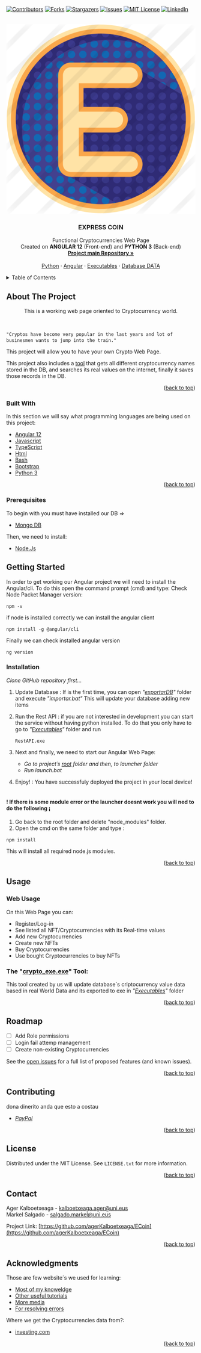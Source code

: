 <div id="top"></div>
<!--
*** Thanks for checking out the Best-README-Template. If you have a suggestion
*** that would make this better, please fork the repo and create a pull request
*** or simply open an issue with the tag "enhancement".
*** Don't forget to give the project a star!
*** Thanks again! Now go create something AMAZING! :D
-->



<!-- PROJECT SHIELDS -->
<!--
*** I'm using markdown "reference style" links for readability.
*** Reference links are enclosed in brackets [ ] instead of parentheses ( ).
*** See the bottom of this document for the declaration of the reference variables
*** for contributors-url, forks-url, etc. This is an optional, concise syntax you may use.
*** https://www.markdownguide.org/basic-syntax/#reference-style-links
-->
[![Contributors][contributors-shield]][contributors-url]
[![Forks][forks-shield]][forks-url]
[![Stargazers][stars-shield]][stars-url]
[![Issues][issues-shield]][issues-url]
[![MIT License][license-shield]][license-url]
[![LinkedIn][linkedin-shield]][linkedin-url]



<!-- PROJECT LOGO -->
<br />
<div align="center">
  <a href="https://github.com/othneildrew/Best-README-Template">
    <img max-width="50%" src="Web/ExpressCoin/ExpressCoin/src/assets/images/express_coin.png" alt="Logo">
  </a>

  <h3 align="center">EXPRESS COIN</h3>

  <p align="center">
    Functional Cryptocurrencies Web Page <br> Created on <b>ANGULAR 12</b> (Front-end) and <b>PYTHON 3</b> (Back-end)
    <br />
    <a href="https://github.com/agerKalboetxeaga/ECoin"><strong>Project main Repository »</strong></a>
    <br />
    <br />
    <a href="https://github.com/agerKalboetxeaga/ECoin/tree/main/Python">Python</a>
    ·
    <a href="https://github.com/agerKalboetxeaga/ECoin/tree/main/Web">Angular</a>
    ·
    <a href="https://github.com/agerKalboetxeaga/ERRONKA_3/tree/main/java">Executables</a>
     ·
    <a href="https://github.com/agerKalboetxeaga/ECoin/tree/main/exportarDB">Database DATA</a>
  </p>
</div>



<!-- TABLE OF CONTENTS -->
<details>
  <summary>Table of Contents</summary>
  <ol>
    <li>
      <a href="#about-the-project">About The Project</a>
      <ul>
        <li><a href="#built-with">Built With</a></li>
      </ul>
    </li>
    <li>
      <a href="#getting-started">Getting Started</a>
      <ul>
        <li><a href="#prerequisites">Prerequisites</a></li>
        <li><a href="#installation">Installation</a></li>
      </ul>
    </li>
    <li><a href="#usage">Usage</a></li>
    <li><a href="#roadmap">Roadmap</a></li>
    <li><a href="#contributing">Contributing</a></li>
    <li><a href="#license">License</a></li>
    <li><a href="#contact">Contact</a></li>
    <li><a href="#acknowledgments">Acknowledgments</a></li>
  </ol>
</details>



<!-- ABOUT THE PROJECT -->
## About The Project


<p align="center">This is a working web page oriented to Cryptocurrency world.</p><br>
 
```
"Cryptos have become very popular in the last years and lot of businesmen wants to jump into the train."
```
This project will allow you to have your own Crypto Web Page.

This project also includes a [tool](https://github.com/agerKalboetxeaga/ECoin/blob/main/Executables/crypto_exe.exe) that gets all different cryptocurrency names stored in the DB, and searches its real values on the internet, finally it saves those records in the DB.

<!-- Use the `BLANK_README.md` to get started. -->

<p align="right">(<a href="#top">back to top</a>)</p>



### Built With

In this section we will say what programming languages are being used on this project:

* [Angular 12](https://angular.io/)
* [Javascript](https://www.javascript.com/)
* [TypeScript](https://www.typescriptlang.org/)
* [Html](https://www.w3schools.com/html/)
* [Bash](https://bioinf.comav.upv.es/courses/unix/scripts_bash.html)
* [Bootstrap](https://getbootstrap.com)
* [Python 3](https://www.python.org/downloads/)

<p align="right">(<a href="#top">back to top</a>)</p>



### Prerequisites

To begin with you must have installed our DB => 
 * [Mongo DB](https://www.mongodb.com/)
 
Then, we need to install:
* [Node.Js](https://nodejs.org/es/)

<!-- GETTING STARTED -->
## Getting Started
In order to get working our Angular project we will need to install the Angular/cli.
To do this open the command prompt (cmd) and type:
   Check Node Packet Manager version:
   ```
   npm -v
   ```
   if node is installed correctly we can install the angular client

   ```
   npm install -g @angular/cli
   ```
  Finally we can check installed angular version
  
   ```
   ng version
   ```
  
### Installation

_Clone GitHub repository first..._


1. Update Database : If is the first time, you can open _"[exportarDB](https://github.com/agerKalboetxeaga/ECoin/tree/main/exportarDB)"_ folder and execute _"importar.bat"_
      This will update your database adding new items 
  
2. Run the Rest API : if you are not interested in development you can start the service without having python installed.
      To do that you only have to go to _"[Executables](https://github.com/agerKalboetxeaga/ECoin/tree/main/Executables)"_ folder and run 
      ```
      RestAPI.exe
      ```

3. Next and finally, we need to start our Angular Web Page:<br>
    - *Go to project´s [root](https://github.com/agerKalboetxeaga/ECoin/tree/main/Web/ExpressCoin/ExpressCoin) folder and then, to launcher folder*<br>
    - *Run _launch.bat_*
  
 4. Enjoy! : You have successfuly deployed the project in your local device!<br><br>
  #### ! If there is some module error or the launcher doesnt work you will ned to do the following ¡

  1. Go back to the root folder and delete "node_modules" folder.
  2. Open the cmd on the same folder and type : 
  ```
  npm install
  ```
  This will install all required node.js modules.
  
<p align="right">(<a href="#top">back to top</a>)</p>



<!-- USAGE EXAMPLES -->
## Usage

### Web Usage
On this Web Page you can:
* Register/Log-in
* See listed all NFT/Cryptocurrencies with its Real-time values 
* Add new Cryptocurrencies
* Create new NFTs
* Buy Cryptocurrencies
* Use bought Cryptocurrencies to buy NFTs


### The "[crypto_exe.exe](https://github.com/agerKalboetxeaga/ECoin/blob/main/Python/Cryptos_Mongo_Auto.py)" Tool:
  This tool created by us will update database´s criptocurrency value data based in real World Data and its exported to exe in 
   _"[Executables](https://github.com/agerKalboetxeaga/ECoin/tree/main/Executables)"_ folder
<p align="right">(<a href="#top">back to top</a>)</p>



<!-- ROADMAP -->
## Roadmap

- [ ] Add Role permissions
- [ ] Login fail attemp management
- [ ] Create non-existing Cryptocurrencies

See the [open issues](https://github.com/agerKalboetxeaga/ECoin/issues) for a full list of proposed features (and known issues).

<p align="right">(<a href="#top">back to top</a>)</p>



<!-- CONTRIBUTING -->
## Contributing

dona dinerito anda que esto a costau
* _[PayPal](https://www.dafk.net/what/)_

<p align="right">(<a href="#top">back to top</a>)</p>



<!-- LICENSE -->
## License

Distributed under the MIT License. See `LICENSE.txt` for more information.

<p align="right">(<a href="#top">back to top</a>)</p>



<!-- CONTACT -->
## Contact

Ager Kalboetxeaga - [kalboetxeaga.ager@uni.eus](https://mail.google.com/)<br>
Markel Salgado - [salgado.markel@uni.eus](https://mail.google.com/)

Project Link: [https://github.com/agerKalboetxeaga/ECoin](https://github.com/agerKalboetxeaga/ECoin)

<p align="right">(<a href="#top">back to top</a>)</p>



<!-- ACKNOWLEDGMENTS -->
## Acknowledgments

Those are few website´s we used for learning:

* [Most of my knoweldge](https://youtube.com/)
* [Other useful tutorials](https://www.mastermind.ac/)
* [More media](https://elearning20.hezkuntza.net/012053/enrol/index.php?id=31)
* [For resolving errors](https://stackoverflow.com/)

Where we get the Cryptocurrencies data from?:
* [investing.com](https://es.investing.com)

<p align="right">(<a href="#top">back to top</a>)</p>



<!-- MARKDOWN LINKS & IMAGES -->
<!-- https://www.markdownguide.org/basic-syntax/#reference-style-links -->
[contributors-shield]: https://img.shields.io/github/contributors/agerKalboetxeaga/ECoin?style=for-the-badge
[contributors-url]: https://github.com/agerKalboetxeaga/ECoin/graphs/contributors
[forks-shield]: https://img.shields.io/github/forks/agerKalboetxeaga/ECoin?style=for-the-badge
[forks-url]:https://github.com/agerKalboetxeaga/ECoin/network/members
[stars-shield]: https://img.shields.io/github/stars/agerKalboetxeaga/ECoin?style=for-the-badge
[stars-url]:https://github.com/agerKalboetxeaga/ECoin/stargazers
[issues-shield]: https://img.shields.io/github/issues/agerKalboetxeaga/ECoin?style=for-the-badge
[issues-url]:https://github.com/agerKalboetxeaga/ECoin/issues
[license-shield]: https://img.shields.io/github/license/agerKalboetxeaga/ECoin?style=for-the-badge
[license-url]: https://github.com/agerKalboetxeaga/ECoin/blob/master/LICENSE.txt
[linkedin-shield]: https://img.shields.io/badge/-LinkedIn-black.svg?style=for-the-badge&logo=linkedin&colorB=555
[linkedin-url]:https://github.com/agerKalboetxeaga/ECoin
[product-screenshot]: images/juegoscreen.jpg
